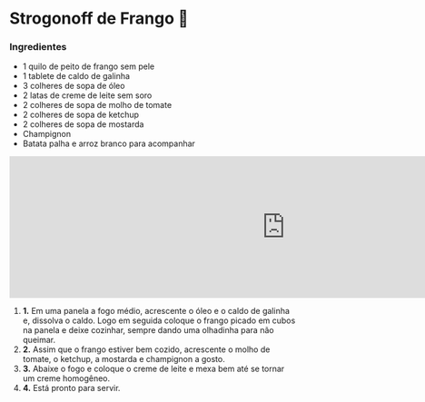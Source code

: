 # Strogonoff de Frango :chicken:

### Ingredientes	

- 1 quilo de peito de frango sem pele
- 1 tablete de caldo de galinha
- 3 colheres de sopa de óleo
- 2 latas de creme de leite sem soro
- 2 colheres de sopa de molho de tomate
- 2 colheres de sopa de ketchup
- 2 colheres de sopa de mostarda
- Champignon
- Batata palha e arroz branco para acompanhar

<iframe frameborder="0" src="https://tpc.googlesyndication.com/safeframe/1-0-38/html/container.html" id="google_ads_iframe_/95377733/tvg_Receitas_3" title="3rd party ad content" name="" scrolling="no" marginwidth="0" marginheight="0" width="970" height="250" data-is-safeframe="true" sandbox="allow-forms allow-popups allow-popups-to-escape-sandbox allow-same-origin allow-scripts allow-top-navigation-by-user-activation" data-google-container-id="3" data-load-complete="true" style="box-sizing: inherit; margin: 0px; padding: 0px; border: 0px; font: inherit; vertical-align: bottom;"></iframe>







1. **1.** Em uma panela a fogo médio, acrescente o óleo e o caldo de galinha e, dissolva o caldo. Logo em seguida coloque o frango picado em cubos na panela e deixe cozinhar, sempre dando uma olhadinha para não queimar.
2. **2.** Assim que o frango estiver bem cozido, acrescente o molho de tomate, o ketchup, a mostarda e champignon a gosto.
3. **3.** Abaixe o fogo e coloque o creme de leite e mexa bem até se tornar um creme homogêneo.
4. **4.** Está pronto para servir.